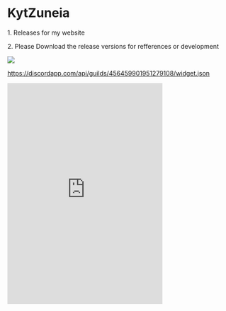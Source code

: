 # KytZuneia
<p>1. Releases for my website</p>
<p>2. Please Download the release versions for refferences or development</p>
<picture>
  <source media="(min-width: 450)" srcset="https://upload.wikimedia.org/wikipedia/commons/0/03/Vulpes_vulpes_laying_in_snow.jpg">
<img src="https://upload.wikimedia.org/wikipedia/commons/0/03/Vulpes_vulpes_laying_in_snow.jpg">
  </picture>

https://discordapp.com/api/guilds/456459901951279108/widget.json

<iframe src="https://discordapp.com/widget?id=456459901951279108&theme=dark" width="350" height="500" allowtransparency="true" frameborder="0"></iframe>
